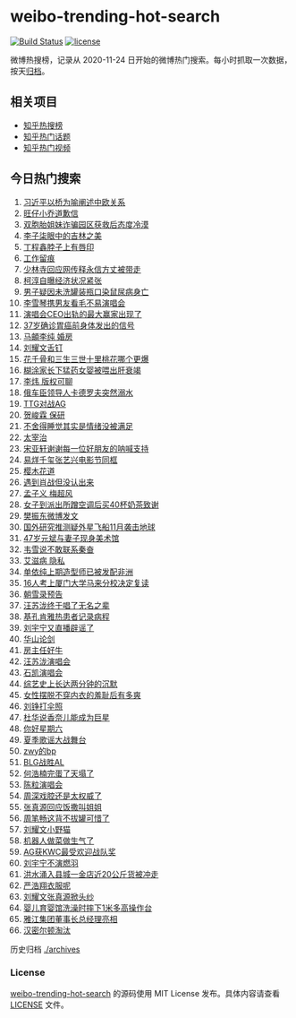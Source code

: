 # weibo-trending-hot-search

[![Build Status](https://github.com/justjavac/weibo-trending-hot-search/workflows/ci/badge.svg?branch=master)](https://github.com/justjavac/weibo-trending-hot-search/actions)
[![license](https://img.shields.io/github/license/justjavac/weibo-trending-hot-search)](https://github.com/justjavac/weibo-trending-hot-search/blob/master/LICENSE)

微博热搜榜，记录从 2020-11-24 日开始的微博热门搜索。每小时抓取一次数据，按天[归档](./archives)。

## 相关项目

- [知乎热搜榜](https://github.com/justjavac/zhihu-trending-top-search)
- [知乎热门话题](https://github.com/justjavac/zhihu-trending-hot-questions)
- [知乎热门视频](https://github.com/justjavac/zhihu-trending-hot-video)

## 今日热门搜索

<!-- BEGIN -->
<!-- 最后更新时间 Sun Jul 27 2025 03:15:50 GMT+0800 (China Standard Time) -->

1. [习近平以桥为喻阐述中欧关系](https://s.weibo.com//weibo?q=%23%E4%B9%A0%E8%BF%91%E5%B9%B3%E4%BB%A5%E6%A1%A5%E4%B8%BA%E5%96%BB%E9%98%90%E8%BF%B0%E4%B8%AD%E6%AC%A7%E5%85%B3%E7%B3%BB%23&Refer=new_time)
1. [旺仔小乔道歉信](https://s.weibo.com//weibo?q=%23%E6%97%BA%E4%BB%94%E5%B0%8F%E4%B9%94%E9%81%93%E6%AD%89%E4%BF%A1%23&t=31&band_rank=1&Refer=top)
1. [双胞胎姐妹诈骗园区获救后态度冷漠](https://s.weibo.com//weibo?q=%23%E5%8F%8C%E8%83%9E%E8%83%8E%E5%A7%90%E5%A6%B9%E8%AF%88%E9%AA%97%E5%9B%AD%E5%8C%BA%E8%8E%B7%E6%95%91%E5%90%8E%E6%80%81%E5%BA%A6%E5%86%B7%E6%BC%A0%23&t=31&band_rank=2&Refer=top)
1. [李子柒眼中的吉林之美](https://s.weibo.com//weibo?q=%23%E6%9D%8E%E5%AD%90%E6%9F%92%E7%9C%BC%E4%B8%AD%E7%9A%84%E5%90%89%E6%9E%97%E4%B9%8B%E7%BE%8E%23&t=31&band_rank=3&Refer=top)
1. [丁程鑫脖子上有唇印](https://s.weibo.com//weibo?q=%23%E4%B8%81%E7%A8%8B%E9%91%AB%E8%84%96%E5%AD%90%E4%B8%8A%E6%9C%89%E5%94%87%E5%8D%B0%23&t=31&band_rank=4&Refer=top)
1. [工作留痕](https://s.weibo.com//weibo?q=%E5%B7%A5%E4%BD%9C%E7%95%99%E7%97%95&t=31&band_rank=20&Refer=top)
1. [少林寺回应网传释永信方丈被带走](https://s.weibo.com//weibo?q=%23%E5%B0%91%E6%9E%97%E5%AF%BA%E5%9B%9E%E5%BA%94%E7%BD%91%E4%BC%A0%E9%87%8A%E6%B0%B8%E4%BF%A1%E6%96%B9%E4%B8%88%E8%A2%AB%E5%B8%A6%E8%B5%B0%23&t=31&band_rank=5&Refer=top)
1. [柯淳自曝经济状况紧张](https://s.weibo.com//weibo?q=%23%E6%9F%AF%E6%B7%B3%E8%87%AA%E6%9B%9D%E7%BB%8F%E6%B5%8E%E7%8A%B6%E5%86%B5%E7%B4%A7%E5%BC%A0%23&t=31&band_rank=12&Refer=top)
1. [男子疑因未洗罐装瓶口染鼠尿病身亡](https://s.weibo.com//weibo?q=%23%E7%94%B7%E5%AD%90%E7%96%91%E5%9B%A0%E6%9C%AA%E6%B4%97%E7%BD%90%E8%A3%85%E7%93%B6%E5%8F%A3%E6%9F%93%E9%BC%A0%E5%B0%BF%E7%97%85%E8%BA%AB%E4%BA%A1%23&t=31&band_rank=6&Refer=top)
1. [李雪琴携男友看毛不易演唱会](https://s.weibo.com//weibo?q=%E6%9D%8E%E9%9B%AA%E7%90%B4%E6%90%BA%E7%94%B7%E5%8F%8B%E7%9C%8B%E6%AF%9B%E4%B8%8D%E6%98%93%E6%BC%94%E5%94%B1%E4%BC%9A&t=31&band_rank=20&Refer=top)
1. [演唱会CEO出轨的最大赢家出现了](https://s.weibo.com//weibo?q=%23%E6%BC%94%E5%94%B1%E4%BC%9ACEO%E5%87%BA%E8%BD%A8%E7%9A%84%E6%9C%80%E5%A4%A7%E8%B5%A2%E5%AE%B6%E5%87%BA%E7%8E%B0%E4%BA%86%23&t=31&band_rank=18&Refer=top)
1. [37岁确诊胃癌前身体发出的信号](https://s.weibo.com//weibo?q=37%E5%B2%81%E7%A1%AE%E8%AF%8A%E8%83%83%E7%99%8C%E5%89%8D%E8%BA%AB%E4%BD%93%E5%8F%91%E5%87%BA%E7%9A%84%E4%BF%A1%E5%8F%B7&t=31&band_rank=38&Refer=top)
1. [马頔李纯 婚房](https://s.weibo.com//weibo?q=%E9%A9%AC%E9%A0%94%E6%9D%8E%E7%BA%AF%20%E5%A9%9A%E6%88%BF&t=31&band_rank=13&Refer=top)
1. [刘耀文舌钉](https://s.weibo.com//weibo?q=%E5%88%98%E8%80%80%E6%96%87%E8%88%8C%E9%92%89&t=31&band_rank=14&Refer=top)
1. [花千骨和三生三世十里桃花哪个更爆](https://s.weibo.com//weibo?q=%23%E8%8A%B1%E5%8D%83%E9%AA%A8%E5%92%8C%E4%B8%89%E7%94%9F%E4%B8%89%E4%B8%96%E5%8D%81%E9%87%8C%E6%A1%83%E8%8A%B1%E5%93%AA%E4%B8%AA%E6%9B%B4%E7%88%86%23&t=31&band_rank=16&Refer=top)
1. [糊涂家长下猛药女婴被喂出肝衰竭](https://s.weibo.com//weibo?q=%23%E7%B3%8A%E6%B6%82%E5%AE%B6%E9%95%BF%E4%B8%8B%E7%8C%9B%E8%8D%AF%E5%A5%B3%E5%A9%B4%E8%A2%AB%E5%96%82%E5%87%BA%E8%82%9D%E8%A1%B0%E7%AB%AD%23&t=31&band_rank=11&Refer=top)
1. [李炜 版权可聊](https://s.weibo.com//weibo?q=%E6%9D%8E%E7%82%9C%20%E7%89%88%E6%9D%83%E5%8F%AF%E8%81%8A&t=31&band_rank=7&Refer=top)
1. [俄车臣领导人卡德罗夫突然溺水](https://s.weibo.com//weibo?q=%23%E4%BF%84%E8%BD%A6%E8%87%A3%E9%A2%86%E5%AF%BC%E4%BA%BA%E5%8D%A1%E5%BE%B7%E7%BD%97%E5%A4%AB%E7%AA%81%E7%84%B6%E6%BA%BA%E6%B0%B4%23&t=31&band_rank=19&Refer=top)
1. [TTG对战AG](https://s.weibo.com//weibo?q=%23TTG%E5%AF%B9%E6%88%98AG%23&t=31&band_rank=10&Refer=top)
1. [贺峻霖 保研](https://s.weibo.com//weibo?q=%E8%B4%BA%E5%B3%BB%E9%9C%96%20%E4%BF%9D%E7%A0%94&t=31&band_rank=8&Refer=top)
1. [不舍得睡觉其实是情绪没被满足](https://s.weibo.com//weibo?q=%E4%B8%8D%E8%88%8D%E5%BE%97%E7%9D%A1%E8%A7%89%E5%85%B6%E5%AE%9E%E6%98%AF%E6%83%85%E7%BB%AA%E6%B2%A1%E8%A2%AB%E6%BB%A1%E8%B6%B3&t=31&band_rank=45&Refer=top)
1. [太宰治](https://s.weibo.com//weibo?q=%E5%A4%AA%E5%AE%B0%E6%B2%BB&t=31&band_rank=15&Refer=top)
1. [宋亚轩谢谢每一位好朋友的呐喊支持](https://s.weibo.com//weibo?q=%23%E5%AE%8B%E4%BA%9A%E8%BD%A9%E8%B0%A2%E8%B0%A2%E6%AF%8F%E4%B8%80%E4%BD%8D%E5%A5%BD%E6%9C%8B%E5%8F%8B%E7%9A%84%E5%91%90%E5%96%8A%E6%94%AF%E6%8C%81%23&t=31&band_rank=22&Refer=top)
1. [易烊千玺张艺兴电影节同框](https://s.weibo.com//weibo?q=%23%E6%98%93%E7%83%8A%E5%8D%83%E7%8E%BA%E5%BC%A0%E8%89%BA%E5%85%B4%E7%94%B5%E5%BD%B1%E8%8A%82%E5%90%8C%E6%A1%86%23&t=31&band_rank=27&Refer=top)
1. [樱木花道](https://s.weibo.com//weibo?q=%E6%A8%B1%E6%9C%A8%E8%8A%B1%E9%81%93&t=31&band_rank=23&Refer=top)
1. [遇到肖战但没认出来](https://s.weibo.com//weibo?q=%23%E9%81%87%E5%88%B0%E8%82%96%E6%88%98%E4%BD%86%E6%B2%A1%E8%AE%A4%E5%87%BA%E6%9D%A5%23&t=31&band_rank=22&Refer=top)
1. [孟子义 梅超风](https://s.weibo.com//weibo?q=%E5%AD%9F%E5%AD%90%E4%B9%89%20%E6%A2%85%E8%B6%85%E9%A3%8E&t=31&band_rank=34&Refer=top)
1. [女子到派出所蹭空调后买40杯奶茶致谢](https://s.weibo.com//weibo?q=%23%E5%A5%B3%E5%AD%90%E5%88%B0%E6%B4%BE%E5%87%BA%E6%89%80%E8%B9%AD%E7%A9%BA%E8%B0%83%E5%90%8E%E4%B9%B040%E6%9D%AF%E5%A5%B6%E8%8C%B6%E8%87%B4%E8%B0%A2%23&t=31&band_rank=41&Refer=top)
1. [樊振东微博发文](https://s.weibo.com//weibo?q=%23%E6%A8%8A%E6%8C%AF%E4%B8%9C%E5%BE%AE%E5%8D%9A%E5%8F%91%E6%96%87%23&t=31&band_rank=9&Refer=top)
1. [国外研究推测疑外星飞船11月袭击地球](https://s.weibo.com//weibo?q=%23%E5%9B%BD%E5%A4%96%E7%A0%94%E7%A9%B6%E6%8E%A8%E6%B5%8B%E7%96%91%E5%A4%96%E6%98%9F%E9%A3%9E%E8%88%B911%E6%9C%88%E8%A2%AD%E5%87%BB%E5%9C%B0%E7%90%83%23&t=31&band_rank=24&Refer=top)
1. [47岁元斌与妻子现身美术馆](https://s.weibo.com//weibo?q=%2347%E5%B2%81%E5%85%83%E6%96%8C%E4%B8%8E%E5%A6%BB%E5%AD%90%E7%8E%B0%E8%BA%AB%E7%BE%8E%E6%9C%AF%E9%A6%86%23&t=31&band_rank=30&Refer=top)
1. [韦雪说不敢联系秦奋](https://s.weibo.com//weibo?q=%23%E9%9F%A6%E9%9B%AA%E8%AF%B4%E4%B8%8D%E6%95%A2%E8%81%94%E7%B3%BB%E7%A7%A6%E5%A5%8B%23&t=31&band_rank=26&Refer=top)
1. [艾滋病 隐私](https://s.weibo.com//weibo?q=%E8%89%BE%E6%BB%8B%E7%97%85%20%E9%9A%90%E7%A7%81&t=31&band_rank=33&Refer=top)
1. [单依纯上期造型师已被发配非洲](https://s.weibo.com//weibo?q=%E5%8D%95%E4%BE%9D%E7%BA%AF%E4%B8%8A%E6%9C%9F%E9%80%A0%E5%9E%8B%E5%B8%88%E5%B7%B2%E8%A2%AB%E5%8F%91%E9%85%8D%E9%9D%9E%E6%B4%B2&t=31&band_rank=43&Refer=top)
1. [16人考上厦门大学马来分校决定复读](https://s.weibo.com//weibo?q=%2316%E4%BA%BA%E8%80%83%E4%B8%8A%E5%8E%A6%E9%97%A8%E5%A4%A7%E5%AD%A6%E9%A9%AC%E6%9D%A5%E5%88%86%E6%A0%A1%E5%86%B3%E5%AE%9A%E5%A4%8D%E8%AF%BB%23&t=31&band_rank=21&Refer=top)
1. [朝雪录预告](https://s.weibo.com//weibo?q=%E6%9C%9D%E9%9B%AA%E5%BD%95%E9%A2%84%E5%91%8A&t=31&band_rank=32&Refer=top)
1. [汪苏泷终于唱了无名之辈](https://s.weibo.com//weibo?q=%E6%B1%AA%E8%8B%8F%E6%B3%B7%E7%BB%88%E4%BA%8E%E5%94%B1%E4%BA%86%E6%97%A0%E5%90%8D%E4%B9%8B%E8%BE%88&t=31&band_rank=11&Refer=top)
1. [基孔肯雅热患者记录病程](https://s.weibo.com//weibo?q=%23%E5%9F%BA%E5%AD%94%E8%82%AF%E9%9B%85%E7%83%AD%E6%82%A3%E8%80%85%E8%AE%B0%E5%BD%95%E7%97%85%E7%A8%8B%23&t=31&band_rank=30&Refer=top)
1. [刘宇宁又直播辟谣了](https://s.weibo.com//weibo?q=%E5%88%98%E5%AE%87%E5%AE%81%E5%8F%88%E7%9B%B4%E6%92%AD%E8%BE%9F%E8%B0%A3%E4%BA%86&t=31&band_rank=49&Refer=top)
1. [华山论剑](https://s.weibo.com//weibo?q=%E5%8D%8E%E5%B1%B1%E8%AE%BA%E5%89%91&t=31&band_rank=41&Refer=top)
1. [房主任好牛](https://s.weibo.com//weibo?q=%E6%88%BF%E4%B8%BB%E4%BB%BB%E5%A5%BD%E7%89%9B&t=31&band_rank=48&Refer=top)
1. [汪苏泷演唱会](https://s.weibo.com//weibo?q=%E6%B1%AA%E8%8B%8F%E6%B3%B7%E6%BC%94%E5%94%B1%E4%BC%9A&t=31&band_rank=41&Refer=top)
1. [石凯演唱会](https://s.weibo.com//weibo?q=%E7%9F%B3%E5%87%AF%E6%BC%94%E5%94%B1%E4%BC%9A&t=31&band_rank=39&Refer=top)
1. [综艺史上长达两分钟的沉默](https://s.weibo.com//weibo?q=%E7%BB%BC%E8%89%BA%E5%8F%B2%E4%B8%8A%E9%95%BF%E8%BE%BE%E4%B8%A4%E5%88%86%E9%92%9F%E7%9A%84%E6%B2%89%E9%BB%98&t=31&band_rank=31&Refer=top)
1. [女性摆脱不穿内衣的羞耻后有多爽](https://s.weibo.com//weibo?q=%23%E5%A5%B3%E6%80%A7%E6%91%86%E8%84%B1%E4%B8%8D%E7%A9%BF%E5%86%85%E8%A1%A3%E7%9A%84%E7%BE%9E%E8%80%BB%E5%90%8E%E6%9C%89%E5%A4%9A%E7%88%BD%23&t=31&band_rank=43&Refer=top)
1. [刘铮打伞照](https://s.weibo.com//weibo?q=%E5%88%98%E9%93%AE%E6%89%93%E4%BC%9E%E7%85%A7&t=31&band_rank=45&Refer=top)
1. [杜华说香奈儿能成为巨星](https://s.weibo.com//weibo?q=%E6%9D%9C%E5%8D%8E%E8%AF%B4%E9%A6%99%E5%A5%88%E5%84%BF%E8%83%BD%E6%88%90%E4%B8%BA%E5%B7%A8%E6%98%9F&t=31&band_rank=38&Refer=top)
1. [你好星期六](https://s.weibo.com//weibo?q=%E4%BD%A0%E5%A5%BD%E6%98%9F%E6%9C%9F%E5%85%AD&t=31&band_rank=28&Refer=top)
1. [夏季歌谣大战舞台](https://s.weibo.com//weibo?q=%23%E5%A4%8F%E5%AD%A3%E6%AD%8C%E8%B0%A3%E5%A4%A7%E6%88%98%E8%88%9E%E5%8F%B0%23&t=31&band_rank=48&Refer=top)
1. [zwy的bp](https://s.weibo.com//weibo?q=zwy%E7%9A%84bp&t=31&band_rank=17&Refer=top)
1. [BLG战胜AL](https://s.weibo.com//weibo?q=BLG%E6%88%98%E8%83%9CAL&t=31&band_rank=47&Refer=top)
1. [何浩楠完蛋了天塌了](https://s.weibo.com//weibo?q=%23%E4%BD%95%E6%B5%A9%E6%A5%A0%E5%AE%8C%E8%9B%8B%E4%BA%86%E5%A4%A9%E5%A1%8C%E4%BA%86%23&t=31&band_rank=36&Refer=top)
1. [陈粒演唱会](https://s.weibo.com//weibo?q=%E9%99%88%E7%B2%92%E6%BC%94%E5%94%B1%E4%BC%9A&t=31&band_rank=42&Refer=top)
1. [周深戏腔还是太权威了](https://s.weibo.com//weibo?q=%E5%91%A8%E6%B7%B1%E6%88%8F%E8%85%94%E8%BF%98%E6%98%AF%E5%A4%AA%E6%9D%83%E5%A8%81%E4%BA%86&t=31&band_rank=42&Refer=top)
1. [张真源回应饭撒叫姐姐](https://s.weibo.com//weibo?q=%E5%BC%A0%E7%9C%9F%E6%BA%90%E5%9B%9E%E5%BA%94%E9%A5%AD%E6%92%92%E5%8F%AB%E5%A7%90%E5%A7%90&t=31&band_rank=35&Refer=top)
1. [周笔畅这背不拔罐可惜了](https://s.weibo.com//weibo?q=%E5%91%A8%E7%AC%94%E7%95%85%E8%BF%99%E8%83%8C%E4%B8%8D%E6%8B%94%E7%BD%90%E5%8F%AF%E6%83%9C%E4%BA%86&t=31&band_rank=37&Refer=top)
1. [刘耀文小野猫](https://s.weibo.com//weibo?q=%23%E5%88%98%E8%80%80%E6%96%87%E5%B0%8F%E9%87%8E%E7%8C%AB%23&t=31&band_rank=48&Refer=top)
1. [机器人做菜做生气了](https://s.weibo.com//weibo?q=%23%E6%9C%BA%E5%99%A8%E4%BA%BA%E5%81%9A%E8%8F%9C%E5%81%9A%E7%94%9F%E6%B0%94%E4%BA%86%23&t=31&band_rank=40&Refer=top)
1. [AG获KWC最受欢迎战队奖](https://s.weibo.com//weibo?q=%23AG%E8%8E%B7KWC%E6%9C%80%E5%8F%97%E6%AC%A2%E8%BF%8E%E6%88%98%E9%98%9F%E5%A5%96%23&t=31&band_rank=31&Refer=top)
1. [刘宇宁不演燃羽](https://s.weibo.com//weibo?q=%23%E5%88%98%E5%AE%87%E5%AE%81%E4%B8%8D%E6%BC%94%E7%87%83%E7%BE%BD%23&t=31&band_rank=29&Refer=top)
1. [洪水涌入县城一金店近20公斤货被冲走](https://s.weibo.com//weibo?q=%23%E6%B4%AA%E6%B0%B4%E6%B6%8C%E5%85%A5%E5%8E%BF%E5%9F%8E%E4%B8%80%E9%87%91%E5%BA%97%E8%BF%9120%E5%85%AC%E6%96%A4%E8%B4%A7%E8%A2%AB%E5%86%B2%E8%B5%B0%23&t=31&band_rank=44&Refer=top)
1. [严浩翔衣服呢](https://s.weibo.com//weibo?q=%E4%B8%A5%E6%B5%A9%E7%BF%94%E8%A1%A3%E6%9C%8D%E5%91%A2&t=31&band_rank=25&Refer=top)
1. [刘耀文张真源掀头纱](https://s.weibo.com//weibo?q=%23%E5%88%98%E8%80%80%E6%96%87%E5%BC%A0%E7%9C%9F%E6%BA%90%E6%8E%80%E5%A4%B4%E7%BA%B1%23&t=31&band_rank=45&Refer=top)
1. [婴儿育婴馆洗澡时摔下1米多高操作台](https://s.weibo.com//weibo?q=%23%E5%A9%B4%E5%84%BF%E8%82%B2%E5%A9%B4%E9%A6%86%E6%B4%97%E6%BE%A1%E6%97%B6%E6%91%94%E4%B8%8B1%E7%B1%B3%E5%A4%9A%E9%AB%98%E6%93%8D%E4%BD%9C%E5%8F%B0%23&t=31&band_rank=46&Refer=top)
1. [雅江集团董事长总经理亮相](https://s.weibo.com//weibo?q=%23%E9%9B%85%E6%B1%9F%E9%9B%86%E5%9B%A2%E8%91%A3%E4%BA%8B%E9%95%BF%E6%80%BB%E7%BB%8F%E7%90%86%E4%BA%AE%E7%9B%B8%23&t=31&band_rank=47&Refer=top)
1. [汉密尔顿淘汰](https://s.weibo.com//weibo?q=%E6%B1%89%E5%AF%86%E5%B0%94%E9%A1%BF%E6%B7%98%E6%B1%B0&t=31&band_rank=50&Refer=top)

<!-- END -->

历史归档 [./archives](./archives)

### License

[weibo-trending-hot-search](https://github.com/justjavac/weibo-trending-hot-search) 的源码使用 MIT License
发布。具体内容请查看 [LICENSE](./LICENSE) 文件。
